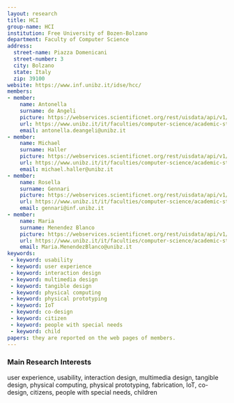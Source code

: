 ```yaml
---
layout: research
title: HCI
group-name: HCI
institution: Free University of Bozen-Bolzano
department: Faculty of Computer Science
address: 
  street-name: Piazza Domenicani
  street-number: 3
  city: Bolzano
  state: Italy
  zip: 39100
website: https://www.inf.unibz.it/idse/hcc/
members: 
- member: 
    name: Antonella
    surname: de Angeli
    picture: https://webservices.scientificnet.org/rest/uisdata/api/v1/people/30670/image?w=260&h=260
    url: https://www.unibz.it/it/faculties/computer-science/academic-staff/person/30670-antonella-de-angeli
    email: antonella.deangeli@unibz.it
- member: 
    name: Michael
    surname: Haller
    picture: https://webservices.scientificnet.org/rest/uisdata/api/v1/people/11217/image?w=260&h=260
    url: https://www.unibz.it/it/faculties/computer-science/academic-staff/person/11217-michael-haller
    email: michael.haller@unibz.it
- member: 
    name: Rosella
    surname: Gennari
    picture: https://webservices.scientificnet.org/rest/uisdata/api/v1/people/8607/image?w=260&h=260
    url: https://www.unibz.it/it/faculties/computer-science/academic-staff/person/8607-rosella-gennari
    email: gennari@inf.unibz.it
- member: 
    name: Maria
    surname: Menendez Blanco    
    picture: https://webservices.scientificnet.org/rest/uisdata/api/v1/people/44152/image?w=260&h=260
    url: https://www.unibz.it/it/faculties/computer-science/academic-staff/person/44152-maria-menendez-blanco
    email: Maria.MenendezBlanco@unibz.it
keywords: 
 - keyword: usability
 - keyword: user experience
 - keyword: interaction design
 - keyword: multimedia design
 - keyword: tangible design
 - keyword: physical computing
 - keyword: physical prototyping
 - keyword: IoT
 - keyword: co-design
 - keyword: citizen
 - keyword: people with special needs
 - keyword: child
papers: they are reported on the web pages of members. 
---
```



### Main Research Interests
user experience, usability, interaction design, multimedia design, tangible design, physical computing, physical prototyping, fabrication, IoT, co-design, citizens, people with special needs, children
